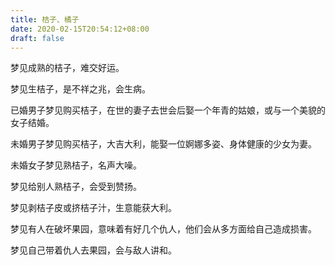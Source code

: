 ```yaml
---
title: 桔子、橘子
date: 2020-02-15T20:54:12+08:00
draft: false
---
```


梦见成熟的桔子，难交好运。


梦见生桔子，是不祥之兆，会生病。


已婚男子梦见购买桔子，在世的妻子去世会后娶一个年青的姑娘，或与一个美貌的女子结婚。


未婚男子梦见购买桔子，大吉大利，能娶一位婀娜多姿、身体健康的少女为妻。


未婚女子梦见熟桔子，名声大噪。


梦见给别人熟桔子，会受到赞扬。


梦见剥桔子皮或挤桔子汁，生意能获大利。


梦见有人在破坏果园，意味着有好几个仇人，他们会从多方面给自己造成损害。


梦见自己带着仇人去果园，会与敌人讲和。
